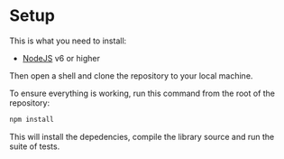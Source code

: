 # Setup

This is what you need to install:

 - [NodeJS](https://nodejs.org) v6 or higher

Then open a shell and clone the repository to your local machine.

To ensure everything is working, run this command from the root of the repository:

```sh
npm install
```

This will install the depedencies, compile the library source and run the suite of tests.
